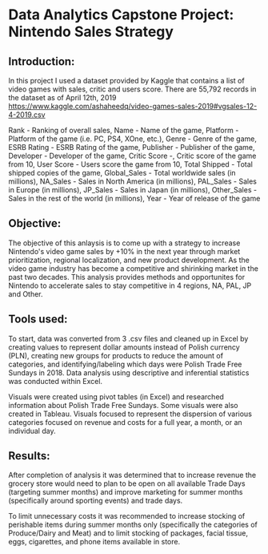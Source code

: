 # Data Analytics Capstone Project: Nintendo Sales Strategy

## Introduction:
In this project I used a dataset provided by Kaggle that contains a list of video games with sales, critic and users score. 
There are 55,792 records in the dataset as of April 12th, 2019
https://www.kaggle.com/ashaheedq/video-games-sales-2019#vgsales-12-4-2019.csv

Rank - Ranking of overall sales, Name - Name of the game, Platform - Platform of the game (i.e. PC, PS4, XOne, etc.), Genre - Genre of the game, ESRB Rating - ESRB Rating of the game, Publisher - Publisher of the game, Developer - Developer of the game, Critic Score -, Critic score of the game from 10, User Score - Users score the game from 10, Total Shipped - Total shipped copies of the game, Global_Sales - Total worldwide sales (in millions), NA_Sales - Sales in North America (in millions), PAL_Sales - Sales in Europe (in millions), JP_Sales - Sales in Japan (in millions), Other_Sales - Sales in the rest of the world (in millions), Year - Year of release of the game

## Objective:
The objective of this anlaysis is to come up with a strategy to increase Nintendo's video game sales by +10% in the next year through market prioritization, regional localization, and new product development. As the video game industry has become a competitive and shirinking market in the past two decades. This analysis provides methods and opportunites for Nintendo to accelerate sales to stay competitive in 4 regions, NA, PAL, JP and Other.  

## Tools used:
To start, data was converted from 3 .csv files and cleaned up in Excel by creating values to represent dollar amounts instead of Polish currency (PLN), creating new groups for products to reduce the amount of categories, and identifying/labeling which days were Polish Trade Free Sundays in 2018. Data analysis using descriptive and inferential statistics was conducted within Excel.

Visuals were created using pivot tables (in Excel) and researched information about Polish Trade Free Sundays. Some visuals were also created in Tableau. Visuals focused to represent the dispersion of various categories focused on revenue and costs for a full year, a month, or an individual day.

## Results:
After completion of analysis it was determined that to increase revenue​ the grocery store would need to plan to be open on all available Trade Days (targeting summer months)​ and improve marketing for summer months (specifically around sporting events) and trade days.

To limit unnecessary costs it was recommended to increase stocking of perishable items during summer months only (specifically the categories of Produce/Dairy and Meat​) and to limit stocking of packages, facial tissue, eggs, cigarettes, and phone items available in store​.
